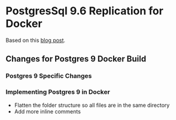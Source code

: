 # PostgresSql 9.6 Replication for Docker

Based on this [blog post](https://medium.com/@2hamed/replicating-postgres-inside-docker-the-how-to-3244dc2305be).

## Changes for Postgres 9 Docker Build

### Postgres 9 Specific Changes

### Implementing Postgres 9 in Docker

- Flatten the folder structure so all files are in the same directory
- Add more inline comments
